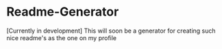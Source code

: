 # Readme-Generator
[Currently in development] This will soon be a generator for creating such nice readme's as the one on my profile
